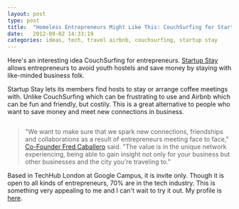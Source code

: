 ```yaml
---
layout: post
type: post
title:  "Homeless Entrepreneurs Might Like This: CouchSurfing for Startup Folks"
date:   2012-09-02 14:33:19
categories: ideas, tech, travel	airbnb, couchsurfing, startup stay
---
```


Here's an interesting idea CouchSurfing for entrepreneurs. <a href="https://startupstay.com/">Startup Stay</a> allows entrepreneurs to avoid youth hostels and save money by staying with like-minded business folk. 

Startup Stay lets its members find hosts to stay or arrange coffee meetings with. Unlike CouchSurfing which can be frustrating to use and Airbnb which can be fun and friendly, but costily. This is a great alternative to people who want to save money and meet new connections in business. 

<img src="{{site.url}}/assets/posts/Startup-Stay.jpg" alt="" title="Startup Stay">
<br>

<blockquote>"We want to make sure that we spark new connections, friendships and collaborations as a result of entrepreneurs meeting face to face," <a href="http://uk.linkedin.com/in/fredcaballero">Co-Founder Fred Caballero</a> said. "The value is in the unique network experiencing, being able to gain insight not only for your business but other businesses and the city you're traveling to." </blockquote>

Based in TechHub London at Google Campus, it is invite only. Though it is open to all kinds of entrepreneurs, 70% are in the tech industry. This is something very appealing to me and I can't wait to try it out. My profile is <a href="https://startupstay.com/about.php?id=3484">here</a>.